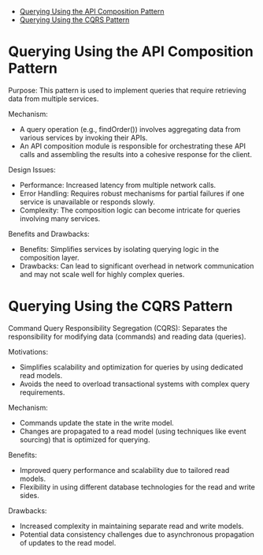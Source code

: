 

<!-- toc -->

- [Querying Using the API Composition Pattern](#querying-using-the-api-composition-pattern)
- [Querying Using the CQRS Pattern](#querying-using-the-cqrs-pattern)

<!-- tocstop -->

# Querying Using the API Composition Pattern

Purpose: This pattern is used to implement queries that require retrieving data from multiple services.

Mechanism:

- A query operation (e.g., findOrder()) involves aggregating data from various services by invoking their APIs.
- An API composition module is responsible for orchestrating these API calls and assembling the results into a cohesive response for the client.

Design Issues:

- Performance: Increased latency from multiple network calls.
- Error Handling: Requires robust mechanisms for partial failures if one service is unavailable or responds slowly.
- Complexity: The composition logic can become intricate for queries involving many services.

Benefits and Drawbacks:

- Benefits: Simplifies services by isolating querying logic in the composition layer.
- Drawbacks: Can lead to significant overhead in network communication and may not scale well for highly complex queries.

# Querying Using the CQRS Pattern

Command Query Responsibility Segregation (CQRS): Separates the responsibility for modifying data (commands) and reading data (queries).

Motivations:

- Simplifies scalability and optimization for queries by using dedicated read models.
- Avoids the need to overload transactional systems with complex query requirements.

Mechanism:

- Commands update the state in the write model.
- Changes are propagated to a read model (using techniques like event sourcing) that is optimized for querying.

Benefits:

- Improved query performance and scalability due to tailored read models.
- Flexibility in using different database technologies for the read and write sides.

Drawbacks:

- Increased complexity in maintaining separate read and write models.
- Potential data consistency challenges due to asynchronous propagation of updates to the read model.
